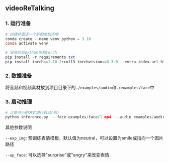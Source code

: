 ## videoReTalking

### 1. 运行准备

```powershell
# 创建并激活一个新的虚拟环境
conda create --name venv python = 3.10
conda activate venv

# 安装对应python包和torch
pip install -r requirements.txt
pip install torch==1.10.2+cull3 torchvision==0.3.0 --extra-index-url https://download.pytorch.org/whl/cull3
```

### 2. 数据准备

将音频和视频素材放到项目目录下的`./examples/audio`和`./examples/face`中

### 3. 启动推理

```python
# 以命令行的方式进行启动(例)
python inference.py  --face examples/face/1.mp4  --audio examples/audio/1.wav  --outfile results/1_3.mp4
```

其他参数说明

`--exp_img`: 预训练表情模板，默认值为neutral，可以设置为smile或指向一个图片路径

`--up_face`: 可以选择"surprise"或"angry"来改变表情

